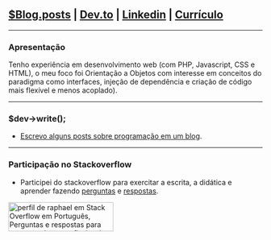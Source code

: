 
## <a href="http://raphael-da-silva.github.io">$Blog.posts</a> |  <a href="https://dev.to/raphaeldasilva">Dev.to</a> | <a href="https://www.linkedin.com/in/raphael-da-silva2020/">Linkedin</a> | <a href="https://github.com/raphael-da-silva/curriculo/blob/master/curriculo-raphael-da-silva.md">Currículo</a>

***

### Apresentação

Tenho experiência em desenvolvimento web (com PHP, Javascript, CSS e HTML), o meu foco foi Orientação a Objetos com interesse em conceitos do paradigma como interfaces, injeção de dependência e criação de código mais flexível e menos acoplado).

***

### $dev->write();

* [Escrevo alguns posts sobre programação em um blog](http://raphael-da-silva.github.io/).

<!--
### Status

Estou fora do mercado de trabalho. Daria para dizer que passei muito tempo desacoplado da área.
-->

***

### Participação no Stackoverflow

* Participei do stackoverflow para exercitar a escrita, a didática e aprender fazendo [perguntas](https://pt.stackoverflow.com/users/108790/raphael?tab=questions) e [respostas](https://pt.stackoverflow.com/users/108790/raphael?tab=answers).

<a href="https://pt.stackoverflow.com/users/108790/raphael"><img src="https://pt.stackoverflow.com/users/flair/108790.png?theme=dark" width="208" height="58" alt="perfil de raphael em Stack Overflow em Portugu&#234;s, Perguntas e respostas para programadores profissionais e entusiastas" title="perfil de raphael em Stack Overflow em Portugu&#234;s, Perguntas e respostas para programadores profissionais e entusiastas"></a>

<!--
![Raphael da Silva stats](https://github-readme-stats.vercel.app/api?username=raphael-da-silva&show_icons=true&theme=radical)
-->

